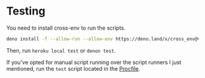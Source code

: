 # Testing

You need to install cross-env to run the scripts.

```bash
deno install -f --allow-run --allow-env https://deno.land/x/cross_env@v0.4.0/cross-env.ts
```

Then, run `heroku local test` or `denon test`.

If you've opted for manual script running over the script runners I just mentioned, run the `test` script located in the [Procfile](../Procfile).
